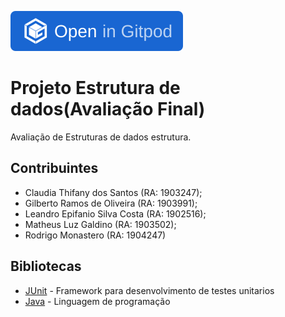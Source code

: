[![Testar no Browser](https://raw.githubusercontent.com/gilberto-009199/JAgendaWeb/master/gitpod.svg)](https://gitpod.io#https://github.com/ginyusquad/ED_PROVA_Final)

# Projeto Estrutura de dados(Avaliação Final)

 Avaliação de Estruturas de dados estrutura.


## Contribuintes

* Claudia Thifany dos Santos (RA: 1903247);
* Gilberto Ramos de Oliveira (RA: 1903991);
* Leandro Epifanio Silva Costa (RA: 1902516);
* Matheus Luz Galdino (RA: 1903502);
* Rodrigo Monastero (RA: 1904247)

## Bibliotecas

* [JUnit](https://junit.org/junit5/) - Framework para desenvolvimento de testes unitarios
* [Java](https://openjdk.java.net/) - Linguagem de programação 
